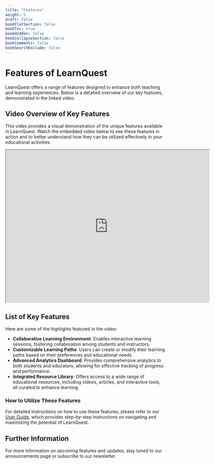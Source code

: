 ```yaml
---
title: "Features"
weight: 5
draft: false
bookFlatSection: false
bookToc: true
bookHidden: false
bookCollapseSection: false
bookComments: false
bookSearchExclude: false
---
```


# Features of LearnQuest

LearnQuest offers a range of features designed to enhance both teaching and learning experiences. Below is a detailed overview of our key features, demonstrated in the linked video.

## Video Overview of Key Features

This video provides a visual demonstration of the unique features available in LearnQuest. Watch the embedded video below to see these features in action and to better understand how they can be utilized effectively in your educational activities.

<iframe src="https://drive.google.com/file/d/1ZOZm8LjsF4yy1MAZMPDIkNXEKc_RWQG9/preview" width="640" height="480" allow="autoplay"></iframe>

## List of Key Features

Here are some of the highlights featured in the video:

- **Collaborative Learning Environment**: Enables interactive learning sessions, fostering collaboration among students and instructors.
- **Customizable Learning Paths**: Users can create or modify their learning paths based on their preferences and educational needs.
- **Advanced Analytics Dashboard**: Provides comprehensive analytics to both students and educators, allowing for effective tracking of progress and performance.
- **Integrated Resource Library**: Offers access to a wide range of educational resources, including videos, articles, and interactive tools, all curated to enhance learning.

### How to Utilize These Features

For detailed instructions on how to use these features, please refer to our [User Guide](/tc-project/docs/user-guide/), which provides step-by-step instructions on navigating and maximizing the potential of LearnQuest.

## Further Information

For more information on upcoming features and updates, stay tuned to our announcements page or subscribe to our newsletter.
